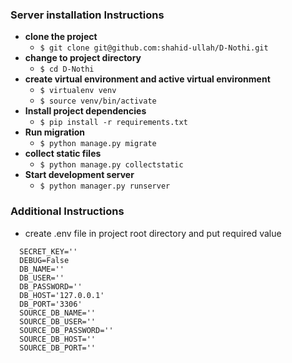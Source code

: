 ### Server installation Instructions

- **clone the project**
  - `$ git clone git@github.com:shahid-ullah/D-Nothi.git`
- **change to project directory**
  - `$ cd D-Nothi`
- **create virtual environment and active virtual environment**
  - `$ virtualenv venv`
  - `$ source venv/bin/activate`
- **Install project dependencies**
  - `$ pip install -r requirements.txt`
- **Run migration**
  - `$ python manage.py migrate`
- **collect static files**
  - `$ python manage.py collectstatic`
- **Start development server**
  - `$ python manager.py runserver`

### Additional Instructions

- create .env file in project root directory and put required value

```
  SECRET_KEY=''
  DEBUG=False
  DB_NAME=''
  DB_USER=''
  DB_PASSWORD=''
  DB_HOST='127.0.0.1'
  DB_PORT='3306'
  SOURCE_DB_NAME=''
  SOURCE_DB_USER=''
  SOURCE_DB_PASSWORD=''
  SOURCE_DB_HOST=''
  SOURCE_DB_PORT=''
```
